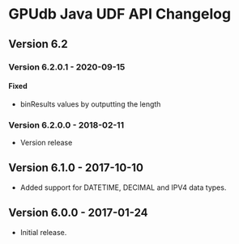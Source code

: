 # GPUdb Java UDF API Changelog

## Version 6.2

### Version 6.2.0.1 - 2020-09-15

#### Fixed
-   binResults values by outputting the length


### Version 6.2.0.0 - 2018-02-11
-   Version release



## Version 6.1.0 - 2017-10-10

-   Added support for DATETIME, DECIMAL and IPV4 data types.


## Version 6.0.0 - 2017-01-24

-   Initial release.
